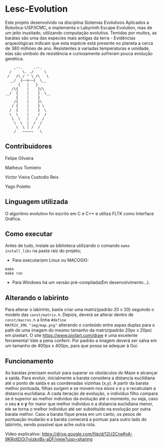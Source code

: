 # Lesc-Evolution
Este projeto desenvolvido na disciplina Sistemas Evolutivos Aplicados a Robotica-USP/ICMC, e implementa o Labyrinth Escape Evolution, mas de um jeito inusitado, utilizando computação evolutiva. Temidas por muitos, as baratas são uma das especies mais antigas da terra - Evidências arqueológicas indicam que esta espécie está presente no planeta a cerca de 380 milhões de ano. Resistentes à variadas temperaturas e umidade, elas são simbolo de resistência e curiosamente sofreram pouca evolução genética. 


        ,--.     .--. 														  
      /     \. ./     \ 												        
     /   /\ / " \ /\   \												       
      __/  {~~v~~}  \__  												        
          {   |   }													                
       /\{    |    }/\													                         
    __/  {    |    }  \__
	     {    |    }	
	    /{    |    }\	
       / {    |    } \	
      /  {    |    }  \
      \  \    |    /  /	 	
       \  \   |   /  /
        \  \  |  /  /    								
         \  \ | /  /   														   
        /   ~~~~~   \														  

## Contribuidores
Felipe Oliveira

Matheus Tomieiro

Victor Vieira Custodio Reis

Yago Poletto

## Linguagem utilizada

 O algoritmo evolutivo foi escrito em C e C++ e utiliza FLTK como Interface Gráfica.

 ## Como executar
 Antes de tudo, instale as biblioteca utilizando o comando <code>make install_libs</code> na pasta raiz do projeto;
 
 - Para executar(em Linux ou MACOSX):
 ```shell
make
make run
 ```
 - Para Windows há um versão pré-compilada(Em desenvolvimento...).
 
 
## Alterando o labirinto
Para alterar o labirinto, basta criar uma matriz(padrão 20 x 20) seguindo o modelo das <code>const/matrix.h</code>. Depois, deverá se alterar dentro de <code>const/macros.h</code> a linha <code>#define MATRIX_IMG "img/map.png"</code> alterando o conteúdo entre aspas duplas para o path de uma imagem do mesmo tamanho da matriz(padrão 20px x 20px) em pixelart. O site https://www.pixilart.com/draw é uma excelente ferramenta! Vale a pena conferir. Por padrão a imagem deverá ser salva em um tamanho de 400px x 400px, para que possa se adequar à Gui.
 
 
## Funcionamento
As baratas precisam evoluir para superar os obstáculos do Maze e alcançar a saída. Para evoluir, inicialmente a barata considera a distancia euclídiana até o ponto de saída e as coordenadas vizinhas (x,y). A partir da barata melhor pontuada, filhas surgem e se movem nos eixos x e y e recalculam a distancia euclidiana. A cada iteração de evolução, o individuo filho compara se é superior ao melhor individuo da evolução até o momento, ou seja, caso o seu **x** e **y** for maior que melhor individuo e a distancia euclidiana menor, ele se torna o melhor individuo até ser substituído na evolução por outra barata melhor. Caso a barata fique presa em um canto, os pesos de pontuação mudarão e a barata comecerá a pontuar para outro lado do labirinto, sendo possível que ache outra rota.

Vídeo explicativo: https://drive.google.com/file/d/12U2CneKyA-9KRjdIDOi7yjjzkxBs-aDF/view?usp=sharing
